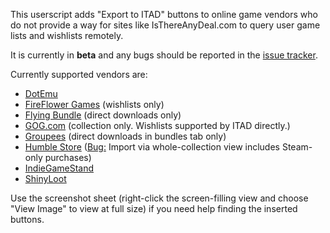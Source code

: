 This userscript adds "Export to ITAD" buttons to online game vendors who do
not provide a way for sites like IsThereAnyDeal.com to query user game lists
and wishlists remotely.

It is currently in **beta** and any bugs should be reported in the
[issue tracker](https://github.com/ssokolow/itad_importer/issues).

Currently supported vendors are:

* [DotEmu](http://www.dotemu.com)
* [FireFlower Games](http://fireflowergames.com/) (wishlists only)
* [Flying Bundle](http://www.flyingbundle.com/) (direct downloads only)
* [GOG.com](http://www.gog.com) (collection only. Wishlists supported by ITAD directly.)
* [Groupees](http://groupees.com/) (direct downloads in bundles tab only)
* [Humble Store](http://www.humblebundle.com) ([Bug:](https://github.com/ssokolow/itad_importer/issues/14) Import via whole-collection view includes Steam-only purchases)
* [IndieGameStand](http://www.indiegamestand.com)
* [ShinyLoot](http://www.shinyloot.com)

Use the screenshot sheet (right-click the screen-filling view and choose "View Image" to view at full size) if you need help finding the inserted buttons.
